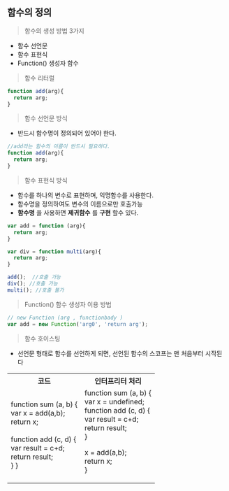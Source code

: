 ## 함수의 정의

> 함수의 생성 방법 3가지

+ 함수 선언문
+ 함수 표현식
+ Function() 생성자 함수

> 함수 리터럴

```javascript
function add(arg){
  return arg;
}
```

> 함수 선언문 방식
+ 반드시 함수명이 정의되어 있어야 한다.

```javascript
//add라는 함수의 이름이 반드시 필요하다.
function add(arg){
  return arg;
}
```

> 함수 표현식 방식
+ 함수를 하나의 변수로 표현하며, 익명함수를 사용한다.
+ 함수명을 정의하여도 변수의 이름으로만 호출가능
+ __함수명__ 을 사용하면 __제귀함수__ 를 __구현__ 할수 있다.

```javascript
var add = function (arg){
  return arg;
}

var div = function multi(arg){
  return arg;
}

add();  //호출 가능
div(); //호출 가능
multi(); //호출 불가

```

> Function() 함수 생성자 이용 방법

```javascript
// new Function (arg , functionbady )
var add = new Function('arg0', 'return arg');
```

> 함수 호이스팅
+ 선언문 형태로 함수를 선언하게 되면, 선언된 함수의 스코프는 맨 처음부터 시작된다

<table>
  <tr>
  <th>코드</th>
  <th>인터프리터 처리</th>
  </tr>
  <tr>
    <td>
     
function sum (a, b) {<br/>
  var x = add(a,b);<br/>
  return x;<br/>
<br/>
  function add (c, d) {<br/>
    var result = c+d;<br/>
    return result;<br/>
  }
}
     </td>
     <td>
  function sum (a, b) {<br/>
  var x = undefined;<br/>
  function add (c, d) {<br/>
    var result = c+d;<br/>
    return result;<br/>
  }<br/>

  x = add(a,b);<br/>
  return x;<br/>
}
</td>
  </tr>  


